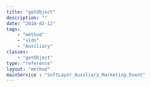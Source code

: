 ```yaml
---
title: "getObject"
description: ""
date: "2018-02-12"
tags:
    - "method"
    - "sldn"
    - "Auxiliary"
classes:
    - "getObject"
type: "reference"
layout: "method"
mainService : "SoftLayer_Auxiliary_Marketing_Event"
---
```

